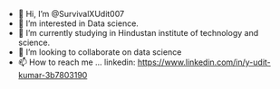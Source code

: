 - 👋 Hi, I’m @SurvivalXUdit007
- 👀 I’m interested in Data science.
- 🌱 I’m currently studying in Hindustan institute of technology and science.
- 💞️ I’m looking to collaborate on data science 
- 📫 How to reach me ...
linkedin: https://www.linkedin.com/in/y-udit-kumar-3b7803190


<!---
SurvivalXUdit007/SurvivalXUdit007 is a ✨ special ✨ repository because its `README.md` (this file) appears on your GitHub profile.
You can click the Preview link to take a look at your changes.
--->
